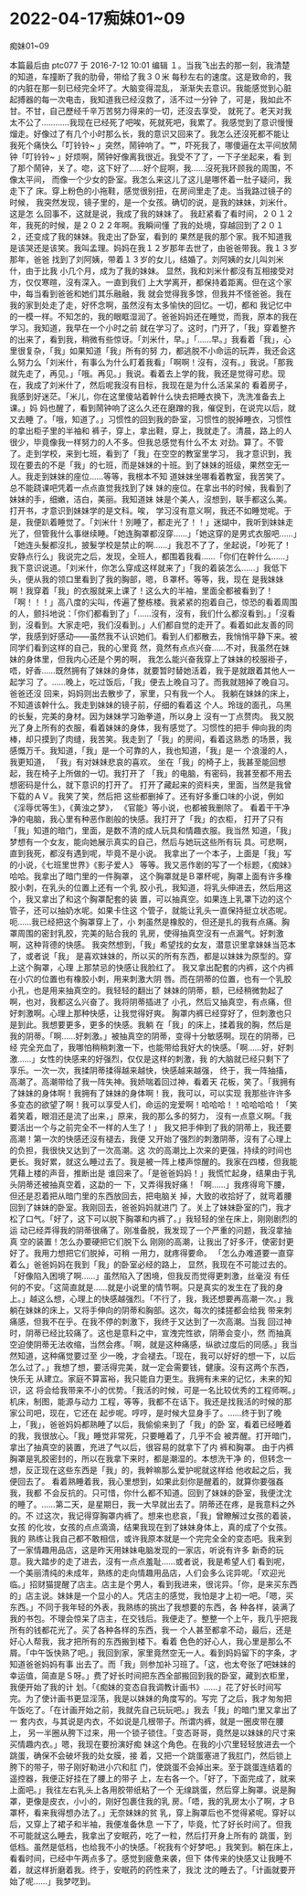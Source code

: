 # 2022-04-17痴妹01~09



痴妹01~09



 本篇最后由 ptc077 于 2016-7-12 10:01 编辑  １。当我飞出去的那一刻，我清楚的知道，车撞断了我的肋骨，带给了我３０米 每秒左右的速度。这是致命的，我的内脏在那一刻已经完全坏了。大脑变得混乱， 渐渐失去意识。我能感觉到心脏起搏器的每一次电击，我知道我已经沒救了，活不过一分钟 了，可是，我如此不甘。不甘，自己歷经千辛万苦努力得来的一切，还沒去享受， 就死了。老天对我太不公了…………我现在已经死了吧唉，死就死吧，我累了。我感觉到了意识慢慢熘走。好像过了有几个小时那么长，我的意识又回来了。我怎么还沒死都不能让 我死个痛快么「叮铃铃~ 」突然，鬧钟响了。艹，吓死我了，哪傻逼在太平间放鬧钟「叮铃铃~ 」好烦啊，鬧钟好像离我很近。我受不了了，一下子坐起来，看 到了那个鬧钟，关了。唿，这下好了……好个屁啊，我……沒死我环顾我的周围，不像太平间， 而像一个少女的卧室。我怎么来这儿了这儿是哪怀着一肚子疑问，我走下了 床。穿上粉色的小拖鞋，感觉很别扭，在房间里走了走。当我路过镜子的时候， 我突然发现，镜子里的，是一个女孩。确切的说，是我的妹妹，刘米什。这是怎 么回事不，这就是说，我成了我的妹妹了。 我赶紧看了看时间，２０１２年，我死的时候，是２０２２年啊。我瞬间懂 了我的处境，穿越回到了２０１２，还变成了我的妹妹。我走出了卧室，看到的 果然是我的那个家。我不知道我是该哭还是该笑。我叫孟理。妈妈在我１２岁那年去世了，由爸爸带我。我１３岁那年，爸爸 找到了刘阿姨，带着１３岁的女儿，结婚了。刘阿姨的女儿叫刘米什，由于比我 小几个月，成为了我的妹妹。 显然，我和刘米什都沒有互相接受对方，仅仅寒暄，沒有深入。一直到我们 上大学离开，都保持着距离。但在这个家中，每当看到爸爸和她们其乐融融，我 就会觉得我多馀，但我并不怪爸爸。我在我的家到处走了走，好怀念啊，虽然沒有太多愉快的回忆。一切，都和 我记忆中的一模一样。不知怎的，我的眼眶湿润了。爸爸妈妈还在睡觉，而我，原本的我在学习。我知道，我早在一个小时之前 就在学习了。这时，门开了，「我」穿着整齐的出来了，看到我，稍微有些惊讶。「刘米什，早。」「……早。」我看着「我」，心里很复杂，「我」如果知道「我」所有的努 力，都逃脱不小命运的玩弄，我还会这么努力么「刘米什，有事么为什么盯着我看」「啊啊！沒有，沒有。」我说。「那我就先走了，再见。」「哦。再见。」我说。看着去上学的我，我还是觉得可悲。现在，我成了刘米什了，然后呢我沒有目标，我现在是为什么活呆呆的 看着房子，我感到好迷茫。「米儿，你在这里傻站着幹什么快去把睡衣换下，洗洗准备去上课。」妈 妈也醒了，看到鬧钟响了这么久还在磨蹭的我，催促到，在说完以后，就又去睡 了。「哦，知道了。」习惯性的回到我的卧室，习惯性的脱掉睡衣，习惯性的拿出柜子里的半袖和 裤子，穿上，拿出鞋，穿上，我就走了。清晨，路上的人很少，毕竟像我一样努力的人不多。但我总感觉有什么不太 对劲。算了。不管了。走到学校，来到七班，看到了「我」在空空的教室里学习， 我才意识到，我现在要去的不是「我」的七班，而是妹妹的十班。到了妹妹的班级，果然空无一人。我走到妹妹的座位……等等，我根本不知 道妹妹坐哪看着教室，我苦笑了。总不能跷课吧凭着一点点直觉我找到了妹 妹的座位。在拿出书的时候，我看到了妹妹的手，细嫩，洁白，美丽。我知道妹 妹是个美人，沒想到，联手都这么美。打开书，才意识到妹妹学的是文科。唉， 学习沒有意义啊，我还不如睡觉呢。于是，我便趴着睡觉了。「刘米什！別睡了，都走光了！！」迷煳中，我听到妹妹走光了，但管我什么事继续睡。「她连胸罩都沒穿……」「她这穿的是男式衣服吧……」「她连头髮都沒扎，披髮学校是禁止的啊……」我忍不了了，坐起说，「吵死了！安静点行么」我说完之后，发现，全班人，都围着我看……「你们在幹什么……」我下意识说道。「刘米什，你怎么穿成这样就来了」「我的着装怎么……」我低下头，便从我的领口里看到了我的胸部，嗯，Ｂ罩杯。等等，我，现在 是我妹妹啊！我穿着「我」的衣服就来上课了！这么大的半袖，里面全都被看到了！「啊！！！」高八度的尖叫，传遍了整栋楼。我紧紧的抱着自己，惊恐的看着周围的人，颤抖地说：「你们都看到了」「……沒有，沒有，我们什么都沒看到。」「沒看到，沒看到。大家走吧，我们沒看到。」人们都自觉的走开了。看着如此友善的同学，我感到好感动——虽然我不认识她们。看到人们都散去，我悄悄平静下来。被同学们看到这样的自己，我的心里竟 然，竟然有点点兴奋……不对，我虽然在妹妹的身体里，但我内心还是个男的啊， 我怎么能兴奋我穿上了妹妹的校服褂子，唔，好香……既然拥有了妹妹的身体，就要暂时替她活着，我于是就跟着其他人一起学习 了。……晚上，吃过饭后，「我」便去上晚自习了。而我就翘掉了晚自习。爸爸还沒 回来，妈妈则出去散步了，家里，只有我一个人。 我躺在妹妹的床上，不知道该幹什么。我走到妹妹的镜子前，仔细的看着这 个人。玲珑的面孔，乌黑的长髮，完美的身材。因为妹妹学习跆拳道，所以身上 沒有一丁点赘肉。 我又脱光了身上所有的衣服，看着妹妹的身体，我有感觉了。习惯性的把手 伸向我的肉棒，却只摸到了肉缝，我苦笑。我走到了「我」的房间，看着这熟悉 的场景，我感慨万千。我知道，「我」是一个可靠的人，我也知道，「我」是一 个浪漫的人，我更知道， 「我」有对妹妹悲哀的喜欢。 坐在「我」的椅子上，我甚至能回想起，我在椅子上所做的一切。我打开了 「我」的电脑，有密码，我甚至都不用去想密码是什么，就下意识的打开了。 打开了藏起来的资料夹，里面，当然是我曾下载的ＡＶ。我笑了笑，然后把 这些都删掉了。还有好多重口味的小说，例如《淫辱优等生》，《黄浊之梦》， 《官能》等小说，也都被我删除了。 看着干干净净的电脑，我心里有种恶作剧般的快感。我打开了「我」的衣柜， 打开了只有「我」知道的暗门，里面，是数不清的成人玩具和情趣衣服。我当然 知道，「我」梦想有一个女友，能向她展示真实的自己，然后与她玩这些所有玩 具。可悲啊，直到我死，都沒有遇到呢，毕竟不是小说。 我拿出了一个本子，上面是「我」写的小说，《七班里世界》《影子爱人》 等等。我又恶作剧的写了一个标题，《痴妹》哈哈。我拿出了暗门里的一件胸罩， 这个胸罩就是Ｂ罩杯呢，胸罩上面有许多橡胶小刺，在乳头的位置上还有一个乳 胶小孔，我知道，将乳头伸进去，然后用这个，我又拿出了和这个胸罩配套的装 置，可以抽真空。如果连上乳罩下边的这个管子，还可以抽奶水呢。如果卡住这 个管子，就能让乳头一直保持挺立状态呢。呃……我已经把这个胸罩穿上了，小 刺虽然是橡胶的，但还是扎的我有点痛。胸罩周围的密封乳胶，完美的贴合我的 乳房，使得抽真空沒有一点漏气。好刺激啊，这种背德的快感。 我突然想到，「我」希望找的女友，潜意识里拿妹妹当范本了，或者说「我」 是喜欢妹妹的，所以买的所有东西，都是以妹妹为原型的。穿上这个胸罩，心理 上那禁忌的快感让我脸红了。 我又拿出配套的内裤，这个内裤在小穴的位置也有橡胶小刺，用来刺激大阴 唇。而在阴蒂的位置，也有一个乳胶小孔，也是用来抽真空的。我轻轻的翻出了 妹妹的阴蒂，额，已经稍微勃起了啊，也对，我都这么兴奋了。我将阴蒂插进了 小孔，然后又抽真空，有点痛，但好刺激啊。心理上那种快感，让我觉得好爽。 胸罩内裤已经穿好了，但刺激也只是到此。我想要更多，更多的快感。我躺 在「我」的床上，揉着我的胸，然后是我的阴蒂。「啊……好刺激。」被抽真空的阴蒂，变得十分敏感啊。现在的阴蒂，已经 完全充血了，我哪怕稍稍刺激一下，也能带给我好大的快感。「啊……好，好刺激……」女性的快感来的好强烈，仅仅是这样的刺激，我 的大脑就已经只剩下了享乐。一次一次，我揉阴蒂揉得越来越快，快感越来越强， 终于，我一阵抽搐，高潮了。高潮带给了我一阵失神。我娇喘着回过神，看着天 花板，笑了。「我拥有了妹妹的身体啊！我拥有了妹妹的身体啊！我，我可以，可以实现 我那些许许多多变态的欲望了啊！我可以享受人们，命运的宠爱啊！哈哈哈！！哈哈哈哈！「笑着笑着，眼泪还是流了出来，」原来，我的那么多的努力， 沒有一点意义啊。「我要活出一个与之前完全不一样的人生了！」 我又把手伸到了我的阴蒂上，我还要高潮！第一次的快感还沒有褪去，我便 又开始了强烈的刺激阴蒂，沒有了心理上的负担，我很快又达到了一次高潮。这 次的高潮比上次来的更强，持续的时间也更长。我好累，就这么睡过去了。我是被一阵上楼声惊醒的。我家在四楼，但我能凭藉上楼的声音，推断出是 谁回来了。「是爸爸妈妈！」我慌忙起身，结果由于乳头阴蒂还被抽真空着，这勐的一 下，又弄得我好痛！「啊……」我疼得弯下腰，但还是忍着把从暗门里的东西放回去，把电脑关 掉，大致的收拾好了，就弯着腰回到了妹妹的卧室。我刚回去，爸爸妈妈就进门 了。关上了妹妹卧室的门，我才松了口气。「好了，这下可以脱下胸罩和内裤了。」我轻轻的坐在床上，刚刚剧烈的运 动已经弄得我的阴蒂很痛了。刚准备脱，我发现了一个严重的问题，我沒拿抽真 空的装置！怎么办要硬把它们脱下么 刚刚的高潮，让我出了好多汗，使密封更好了。我用力想把它们脱掉，可稍 一用力，就疼得要命。 「怎么办难道要一直穿着么」爸爸妈妈在我到「我」的卧室必经的路上， 显然，我现在不可能过去的。「好像陷入困境了啊……」虽然陷入了困境，但我反而觉得更刺激，丝毫沒 有任何的不安。「这简直就是……就是小说里的情节啊。只是真实的发生在了我的身上。」越这么想，心理上的快感越强烈。「不行了，我，我还想要再高潮一次。」我躺在妹妹的床上，又将手伸向的阴蒂和胸部。这次，每次的揉搓都会给我 带来刺痛感，但我不在乎。在我不停的刺激下，我终于又达到了一次高潮。当我 回过神时，阴蒂已经比较痛了。这也是意料之中，宣洩完性欲，阴蒂会变小，然 而抽真空迫使阴蒂无法收缩，当然会疼。「啊，就是这种痛感，纵欲过度后的同感。」我当然知道，这种痛觉要过至 少一晚，才会褪去。「现在，我可以好好的想一下，以后怎么过了。」我想了想，要活得完美，就一定会需要钱，健康。沒有这两个东西，快乐无 从建立。家庭不算富裕，我只能自力更生。我拥有未来的记忆，未来的知识，这 将会给我带来不小的优势。「我活的时候，可是一名比较优秀的工程师啊。」机床，制图，能源与动力 工程，等等，我都不在话下。我还是找我活的时候的那家公司吧，现在，它还在 起步呢。哼哼，是时候大显身手了。……终于到了晚上，「我」，爸爸妈妈都熟睡了以后，我偷偷来到了「我」的卧 室，看着已经睡着的我，我很放心。「我」睡觉非常死，只要睡着了，几乎不会 被弄醒。打开暗门，拿出了抽真空的装置，充进了气以后，很容易的就拿下了内 裤和胸罩。 由于内裤胸罩是乳胶密封的，所以在我拿下来时，都是潮湿的。本想洗干净 的，但转念一想，反正现在这些东西是「我」的，我幹嘛那么爱护呢就这样给 他收起之后，我便回去了。 看着熟睡着我，我心里想到，如果此刻你是醒着的，就算你要强姦我，我都 不会反抗的。只可惜，你什么都不知道。回到了妹妹的卧室，我便沈沈的睡了。……第二天，是星期日，我一大早就出去了。阴蒂还在疼，是我意料之外的。不 过这次，我记得穿胸罩内裤了。想来也悲哀，「我」曾瞭解过女孩的着装，女孩 的化妆，女孩的点点滴滴，结果我现在到了妹妹身体上，真的成了个女孩。我的 熟练让我自己都不敢相信，或许我原本就是一个完完全全的变态吧。我来到了一家情趣用品店，这是昨天用妹妹电脑发现的一家店，听说有许多 新奇的玩意。我大踏步的走了进去，沒有一点点羞耻……或者说，我是希望人们 看到呢，一个美丽清纯的未成年，熟练的走向情趣用品店，人们会多么诧异呢。「欢迎光临。」招财猫提醒了店主。店主是个男人，看到我进来，很诧异。「你，是来买东西的」店主说。妹妹是一个显小的人。凭店主的感觉，我怕是才上初一吧。「嗯，买东西。」不同于我年轻的外表，我熟练的挑出了我想要的东西，各 种各样，装满了我的书包。不理会惊呆了店主，在交钱后。我便走了。整整一个上午，我几乎把我所有的钱都花光了。买了各种各样的东西，我一 个人甚至都拿不动，最后，还是好心人帮我，我才把所有的东西搬到楼下。看着 色色的好心人，我心里是那么不屑。「中午饭快熟了吧。」我回到家，家里竟然空无一人。看到妈妈留下的字条，才知道爸爸妈妈有事 出去了。而「我」则参加补习班了。「这，也太夸张了吧妹妹的幸运值，简直是Ｓ呀。」费了好长时间把东西全部搬回到我的卧室，藏到衣柜里，我便开始了我的计 划。「《痴妹的变态自我调教计画书》……」花了好长时间写完。为了使计画书更显淫荡，我是以妹妹的角度写的。写完 了之后，我才匆匆把午饭吃了。「在计画开始之前，我就先自己玩玩吧。」我去「我」的暗门里又拿出了一 套内衣，与其说是内衣，不如说是几根带子。所谓内裤，就是一圈皮带在腰上， 另一半圈从胯下过来，用一个锁子锁住。「变态哥哥，竟然是以妹妹的尺寸来买情趣内衣。」嗯，我现在要扮演好痴 妹这个角色。在我的小穴里轻轻放进去一个跳蛋，确保不会破坏我的处女膜，接 着，又把一个跳蛋塞进了我肛门，然后锁上胯下的带子，带子刚好勒进小穴和肛 门，使跳蛋不会掉出来。至于跳蛋连结着的遥控器，我便正好挂在了腰上的带子 上，左右各一个。「好了，下面完成了，就来上面吧。」我往左右乳头上各用胶带纸粘了一个 无缐跳蛋，然后穿上胸罩。说是胸罩，更像是皮衣，小小的，刚好包裹住我的乳 房。「唔，我的乳房太小了啊，才Ｂ罩杯，看来我得想办法了。」无奈妹妹的贫 乳，穿上胸罩后也不觉得紧呢。穿好以后，又穿上了裙子和半袖，我便准备休息 一下了，毕竟，忙了好长时间了。但我不可能就这么睡去，我拿出了安眠药，吃了一粒，然后打开身上所有的 跳蛋，到低档。虽然是低档，也给我不小的快感。「祝我有个好梦吧。」我笑到。躺在床上，看看时间，已经中午两点多了。感觉到疲惫来袭，但下 体传来的快感又让我睡不着，就这样折磨着我。终于，安眠药的药性来了，我沈 沈的睡去了。「计画就要开始了呢……」我梦呓到。


